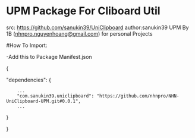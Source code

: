 # UPM Package For Cliboard Util
 src: https://github.com/sanukin39/UniClipboard
 author:sanukin39
 UPM By 1B (nhnpro.nguyenhoang@gmail.com) for personal Projects
 
 #How To Import:

 -Add this to Package Manifest.json
 
 { 
  
   "dependencies":
   {   
   
 		...
 		"com.sanukin39.uniclipboard": "https://github.com/nhnpro/NHN-UniClipboard-UPM.git#0.0.1",
 		...
 		
   }
    
 }